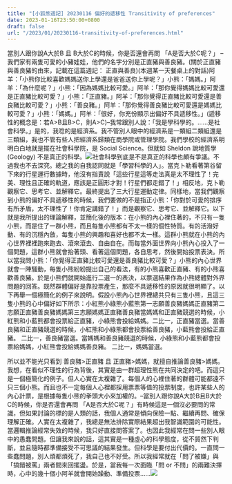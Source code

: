 ```yaml
---
title: "[小狐熊週記] 20230116 偏好的遞移性 Transitivity of preferences"
date: 2023-01-16T23:50:00+0800
draft: false
url: "/2023/01/20230116-transitivity-of-preferences.html"
---
```


當別人跟你說A大於B 且 B大於C的時候，你是否還會再問 「A是否大於C呢？」
–我們家有兩隻可愛的小豬娃娃，他們的名字分別是正直豬與善良豬。(關於正直豬與善良豬的由來，記載在這篇週記： 正直與善良)(本週某一天餐桌上的對話)阿羊：「小熊你比較喜歡媽媽送你上學還是爸爸送你上學呢？」小熊：「媽媽。」阿羊：「為什麼呢？」小熊：「因為媽媽比較可愛。」阿羊：「那你覺得媽媽比較可愛還是正直豬比較可愛？」小熊：「正直豬。」阿羊：「那你覺得正直豬比較可愛還是善良豬比較可愛？」小熊：「善良豬。」阿羊：「那你覺得善良豬比較可愛還是媽媽比較可愛？」小熊：「媽媽。」阿羊：「很好，你充份顯示出偏好不具遞移性。」(遞移性的概念是：若A>B且B>C，則A>C)–我常跟別人說：「我是學科學的。……是社會科學。」是的，我唸的是經濟系。我不管別人眼中的經濟系是一類組二類組還是三類組，我也不管有些人把經濟系歸類在商學院或管理學院。我們學校的經濟系明明白白地就是擺在社會科學院，是 Social Science。但就如 Sheldon 說地質學 (Geology) 不是真正的科學。![](https://pics.me.me/thumb_geology-geolog-the-kardashian-ofscience-geology-the-kardashian-of-science-53262512.png)社會科學到底是不是真正的科學也頗有爭議。不過我也不去深究。總之我的自我認同就是「學習科學的人」。當克卜勒看著第谷留下來的行星運行數據時，他沒有指責說「這些行星這等走法真是太不理性了！完美、理性且正確的軌道，應該是正圓形才對！行星們都走錯了！」相反地，克卜勒觀察它、思考它、並解釋它。最終提出了三大行星運動定律。同樣地，當我們觀察到小熊的偏好不具遞移性的時候，我們要做的不是指正小熊：「你對於可愛的排序有所矛盾，太不理性了！你肯定講錯了！」而是觀察它、思考它、並解釋它。以下就是我所提出的理論解釋，並簡化後的版本：在小熊的內心裡住著的，不只有一隻小熊，而是住了一群小熊，而且每隻小熊都有不太一樣的個性特質。有的活潑好動、有的沉穩內斂，每隻小熊的興趣和喜好也都不太一樣。這群小熊就在小熊的內心世界裡裡跑來跑去、滾來滾去、自由自在。而每當外面世界向小熊內心投入了一個問題，這群小熊就會抬著頭、看著這個問題，各自思考，然後開始投票表決。所以當我問小熊：「你覺得正直豬比較可愛還是善良豬比較可愛？」小熊的內心世界就會一陣騷動，每隻小熊紛紛提出自己的看法，有的小熊喜歡正直豬、有的小熊喜歡善良豬。於是小熊們就開始進行二選一的表決，以票選結果作為小熊總體對外界問題的回答。既然群體偏好是靠投票產生，那麼不具遞移性的原因就很明顯了。以下再舉一個極簡化的例子來說明。假設小熊內心世界裡總共只有三隻小熊，且這三隻小熊的心中偏好如下所示：小紅熊小綠熊小藍熊第一志願善良豬媽媽正直豬第二志願正直豬善良豬媽媽第三志願媽媽正直豬善良豬當媽媽和正直豬競選的時候，小紅熊和小藍熊都會投票給正直豬，小綠熊會投給媽媽。二比一，正直豬當選。當善良豬和正直豬競選的時候，小紅熊和小綠熊都會投票給善良豬，小藍熊會投給正直豬。
二比一，善良豬當選。當媽媽和善良豬競選的時候，小綠熊和小藍熊都會投票給媽媽，小紅熊會投給媽媽善良豬。
二比一，媽媽當選。

所以並不能光只看到 善良豬>正直豬 且 正直豬>媽媽，就擅自推論善良豬>媽媽。我想，在看似不理性的行為背後，其實是由一群超理性熊在共同決定的吧。而這只是一個極簡化的例子。但人心實在太複雜了。每個人的心裡住著的群體可能都遠不只三個小熊。而且也不一定每個人心裡都採用票票等值的投票制度，也許某些人的內心計票，是根據每隻小熊的拳頭大小來加權的。–當別人跟你說A大於B且B大於C的時候，你是否還會再問 「A是否大於C呢？」有時候這是一個沒必要問的常識，但如果討論的標的是人類的話，我個人通常是傾向保險一點、繼續再問、確保理解正確。人實在太複雜了，我總是無法排除實際結果超出我智識範圍的可能性。當邏輯推論經常失效的時候，我只好直接問答案了。也因此我經常在問一些別人眼中的愚蠢問題。但讓我來說的話，這其實是一種虛心的科學態度，從不貿然下判斷，並且隨時都準備接受不可思議的結果發生。但科學是要付出代價的。一直問一些蠢問題，別人煩都煩死了，我自己也不好受。所以我經常就在「問了被嫌」與「搞錯被罵」兩者間來回擺盪。於是，當我每一次面臨「問 or 不問」的兩難決擇時，心中的幾十個小阿羊就會開始躁動、準備投票……![](https://blogger.googleusercontent.com/img/b/R29vZ2xl/AVvXsEiO72YXsKe7oY4hTMPoMpbPphZ5O_srzK02dy4TR62ZrHKx8fkvQEG6z7JxNJi5nHUXDJkD1OFelM-dK9DEtxW5tUwIU17A7MCzkKWlLL2xONticfSE_867dvK6rJk5_iUTJCSDGKcjIpc78YXHN7Z0ZO-BLfM7MgZYOWmadN0WIQLKfOLRcnA_ZCaK/s320/PXL_20230115_071919536.MP.jpg)




